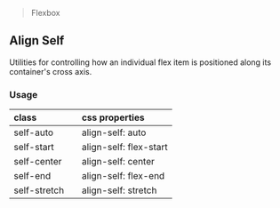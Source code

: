 > Flexbox

## Align Self

Utilities for controlling how an individual flex item is positioned along its container's cross axis.

### Usage

| class |  | css properties |
|:--|:--|:--|
| self-auto |  | align-self: auto |
| self-start |  | align-self: flex-start |
| self-center |  | align-self: center |
| self-end |  | align-self: flex-end |
| self-stretch |  | align-self: stretch |

